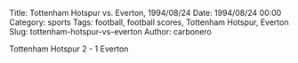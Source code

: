 Title: Tottenham Hotspur vs. Everton, 1994/08/24
Date: 1994/08/24 00:00
Category: sports
Tags: football, football scores, Tottenham Hotspur, Everton
Slug: tottenham-hotspur-vs-everton
Author: carbonero


Tottenham Hotspur 2 - 1 Everton
